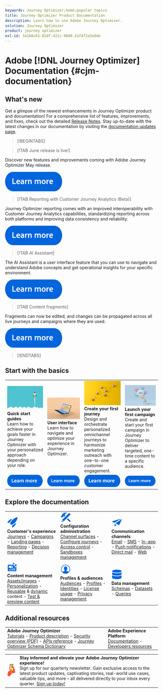 ```yaml
---
keywords: Journey Optimizer;home;popular topics
title: Journey Optimizer Product Documentation
description: Learn how to use Adobe Journey Optimizer.
solution: Journey Optimizer
product: journey optimizer
exl-id: 3a1b6c61-82df-421c-98d8-2af4f2a5e0de
---
```

# Adobe [!DNL Journey Optimizer] Documentation {#cjm-documentation}

## What's new

Get a glimpse of the newest enhancements in Journey Optimizer product and documentation! For a comprehensive list of features, improvements, and fixes, check out the detailed [Release Notes](using/rn/release-notes.md). Stay up-to-date with the latest changes in our documentation by visiting the [documentation updates page](using/rn/documentation-updates.md).

>[!BEGINTABS]

>[!TAB June release is live!]

Discover new features and improvements coming with Adobe Journey Optimizer May release.

[![learn more](using/assets/do-not-localize/learn-more-button.svg)](using/rn/release-notes.md)

>[!TAB Reporting with Customer Journey Analytics (Beta)]

Journey Optimizer reporting comes with an improved interoperability with Customer Journey Analytics capabilities, standardizing reporting across both platforms and improving data consistency and reliability. 

[![learn more](using/assets/do-not-localize/learn-more-button.svg)](using/reports/cja-ajo.md)

>[!TAB AI Assistant]

The AI Assistant is a user interface feature that you can use to navigate and understand Adobe concepts and get operational insights for your specific environment. 

[![learn more](using/assets/do-not-localize/learn-more-button.svg)](/help/using/start/ai-assistant.md)

>[!TAB Content fragments]

Fragments can now be edited, and changes can be propagated across all live journeys and campaigns where they are used.

[![learn more](using/assets/do-not-localize/learn-more-button.svg)](using/content-management/fragments.md)

>[!ENDTABS]

## Start with the basics

<table style="table-layout:fixed">
  <tr style="border: 0;">
    <td>
    <a href="using/start/quick-start.md"><img src="using/assets/do-not-localize/start-quick.png"></a>
    <div><strong>Quick start guides</strong><br/>Learn how to achieve your goals faster in Journey Optimizer with your personalized approach depending on your role.</div>
    </td>
    <td>
    <a href="using/start/user-interface.md"><img src="using/assets/do-not-localize/start-interface.jpeg"></a>
    <div><strong>User interface</strong><br/>Learn how to navigate and optimize your experience in Journey Optimizer.</div>
    </td>
    <td>
    <a href="using/building-journeys/journey-gs.md"><img src="using/assets/do-not-localize/start-journey.jpeg"></a>
    <div><strong>Create your first journey</strong><br/>Design and orchestrate personalized omnichannel journeys to harmonize marketing outreach with one-to-one customer engagement. 
    </div>
    </td>
    <td>
    <a href="using/campaigns/create-campaign.md"><img src="using/assets/do-not-localize/start-campaign.jpeg"></a>
    <div><strong>Launch your first campaign</strong><br/>Create and start your first campaign in Journey Optimizer to deliver targeted, one-time content to a specific audience.</div>
    </td>
  </tr>
  <tr style="border: 0;">
    <td align="center"><a href="using/start/quick-start.md"><img src="using/assets/do-not-localize/learn-more-button.svg"></a></td>
    <td align="center"><a href="using/start/user-interface.md"><img src="using/assets/do-not-localize/learn-more-button.svg"></a></td>
    <td align="center"><a href="using/building-journeys/journey-gs.md"><img src="using/assets/do-not-localize/learn-more-button.svg"></a></td>
    <td align="center"><a href="using/campaigns/create-campaign.md"><img src="using/assets/do-not-localize/learn-more-button.svg"></a></td>
    </tr>
</table>

## Explore the documentation

<table style="table-layout:auto">
  <tr style="border: 0;">
    <td>
      <img src="using/assets/do-not-localize/icon-quick-start.svg" width="35px"><br/>
      <strong>Customer's experience</strong><br/><a href="using/building-journeys/journey.md">Journeys</a> - <a href="using/campaigns/get-started-with-campaigns.md">Campaigns</a> - <a href="using/landing-pages/get-started-lp.md">Landing pages</a> - <a href="using/reports/live-report.md">Reporting</a> - <a href="using/offers/get-started/starting-offer-decisioning.md">Decision management</a>
    </td>
    <td>
      <img src="using/assets/do-not-localize/icon-configure.svg" width="35px"><br/>
      <strong>Configuration<br/>administration</strong><br/><a href="using/configuration/channel-surfaces.md">Channel surfaces</a> - <a href="using/configuration/about-data-sources-events-actions.md">Configure journeys</a>  - <a href="using/administration/permissions-overview.md">Access control</a> - <a href="using/administration/sandboxes.md">Sandboxes management</a>
    </td>
    <td>
      <img src="using/assets/do-not-localize/icon-campaign.svg" width="35px"><br/>
      <strong>Communication channels</strong><br/><a href="using/email/get-started-email.md">Email</a> - <a href="using/sms/get-started-sms.md">SMS</a> - <a href="using/in-app/get-started-in-app.md">In-app</a> - <a href="using/push/get-started-push.md">Push notifications</a> - <a href="using/direct-mail/get-started-direct-mail.md">Direct mail</a> - <a href="using/web/get-started-web.md">Web</a>
    </td>
  </tr>
  <tr style="border: 0;">
    <td>
      <img src="using/assets/do-not-localize/icon-content.svg" width="35px"><br/>
      <strong>Content management</strong><br/><a href="using/content-management/assets.md">Assets/images</a> - <a href="using/personalization/personalize.md">Personalization</a> - <a href="using/content-management/content-templates.md">Reusable</a> & <a href="using/personalization/dynamic-content.md">dynamic</a> content - <a href="using/content-management/preview-test.md">Test & preview content</a>
    </td>
    <td>
      <img src="using/assets/do-not-localize/icon_profile-audience.svg" width="35px"><br/>
      <strong>Profiles & audiences</strong><br/><a href="using/audience/about-audiences.md">Audiences</a> - <a href="using/audience/get-started-profiles.md">Profiles</a> - <a href="using/audience/get-started-identity.md">Identities</a> - <a href="using/audience/license-usage.md">License usage</a> - <a href="using/privacy/get-started-privacy.md">Privacy management</a>
    </td>
    <td>
      <img src="using/assets/do-not-localize/icon-data.svg" width="35px"><br/>
      <strong>Data management</strong><br/><a href="using/data/get-started-schemas.md">Schemas</a> - <a href="using/data/get-started-datasets.md">Datasets</a> - <a href="using/data/get-started-queries.md">Queries</a>
    </td>
  </tr>
</table> 

## Additional resources

<table style="table-layout:fixed"><tr style="border: 0;">
<td><strong>Adobe Journey Optimizer</strong><br/>
<a href="https://experienceleague.adobe.com/docs/journey-optimizer-learn/tutorials/overview.html" target="_blank">Tutorials</a> - <a href="https://helpx.adobe.com/legal/product-descriptions/adobe-journey-optimizer.html" target="_blank">Product description</a> - <a href="https://www.adobe.com/content/dam/cc/en/security/pdfs/AJO_SecurityOverview.pdf" target="_blank">Security overview (PDF)</a> - <a href="https://developer.adobe.com/journey-optimizer-apis/" target="_blank">APIs reference</a> - <a href="https://experienceleague.adobe.com/tools/ajo-schemas/schema-dictionary.html" target="_blank">Journey Optimizer Schema Dictionary</a>

</td>
<td><strong>Adobe Experience Platform</strong><br/>
<a href="https://experienceleague.adobe.com/docs/experience-platform/landing/home.html" target="_blank">Documentation</a> - <a href="https://www.adobe.com/experience-platform/documentation-and-developer-resources.html" target="_blank">Developers resources</a>
</td>
</tr></table>

<table style="table-layout:auto"><tr style="border: 0;"><td><img src="using/assets/do-not-localize/newsletter.png"></td><td>
<b>Stay informed and elevate your Adobe Journey Optimizer experience!</b><br/>Sign up for our quarterly newsletter. Gain exclusive access to the latest product updates, captivating stories, real-world use cases, valuable tips, and more – all delivered directly to your inbox every quarter. <a href="https://www.adobe.com/subscription/Adobe_Journey_Optimizer_NL.html">Sign up today!</a></td></tr></table>
